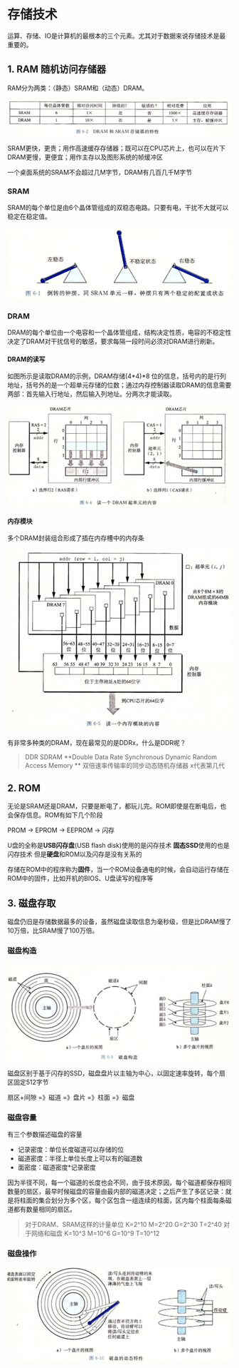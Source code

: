 # 存储技术

运算、存储、IO是计算机的最根本的三个元素。尤其对于数据来说存储技术是最重要的。

## 1. RAM 随机访问存储器

RAM分为两类：（静态）SRAM和（动态）DRAM。

![](./img/diff.JPG)

SRAM更快，更贵；用作高速缓存存储器；既可以在CPU芯片上，也可以在片下
DRAM更慢，更便宜；用作主存以及图形系统的帧缓冲区

一个桌面系统的SRAM不会超过几M字节，DRAM有几百几千M字节

### SRAM

SRAM的每个单位是由6个晶体管组成的双稳态电路。只要有电，干扰不大就可以稳定在稳定值。

![](./img/SRAM.JPG)

### DRAM

DRAM的每个单位由一个电容和一个晶体管组成，结构决定性质，电容的不稳定性决定了DRAM对干扰信号的敏感，要求每隔一段时间必须对DRAM进行刷新。

#### DRAM的读写

如图所示是读取DRAM的示例，DRAM存储(4\*4)\*8 位的信息，括号内的是行列地址，括号外的是一个超单元存储的位数；通过内存控制器读取DRAM的信息需要两部：首先输入行地址，然后输入列地址。分两次才能读取。

![](./img/DRAM1.JPG)

#### 内存模块

多个DRAM封装组合形成了插在内存槽中的内存条

![](./img/DRAM2.JPG)

有非常多种类的DRAM，现在最常见的是DDRx，什么是DDR呢？

> DDR SDRAM **Double Data Rate Synchronous Dynamic Random Access Memory ** 双倍速率传输率的同步动态随机存储器 
> x代表第几代

## 2. ROM

无论是SRAM还是DRAM，只要是断电了，都玩儿完。ROM即使是在断电后，也会保存信息。ROM有如下几个阶段

PROM -> EPROM -> EEPROM -> 闪存

U盘的全称是**USB闪存盘**(USB flash disk)使用的是闪存技术
**固态SSD**使用的也是闪存技术
但是**硬盘**和ROM以及闪存是没有关系的

存储在ROM中的程序称为**固件**，当一个ROM设备通电的时候，会自动运行存储在ROM中的固件，比如开机的BIOS、U盘读写的程序等

## 3. 磁盘存取

磁盘仍旧是存储数据最多的设备，虽然磁盘读取信息为毫秒级，但是比DRAM慢了10万倍，比SRAM慢了100万倍。

### 磁盘构造

![](./img/disk.JPG)

磁盘区别于基于闪存的SSD，磁盘盘片以主轴为中心，以固定速率旋转，每个扇区固定512字节

扇区+间隙 =》磁道 =》盘片 =》柱面 =》磁盘

### 磁盘容量

有三个参数描述磁盘的容量

- 记录密度：单位长度磁道可以存储的位
- 磁道密度：半径上单位长度上可以有的磁道数
- 面密度：磁道密度\*记录密度

因为半径不同，每一个磁道的长度也会不同，由于技术原因，每个磁道都保存相同数量的扇区，最早时候磁盘的容量由最内部的磁道决定；之后产生了多区记录：就是将柱面的集合划分为多个区，每个区包含一组连续的柱面，区内每个柱面每条磁道都有数量相同的扇区。

> 对于DRAM、SRAM这样的计量单位 K=2^10 M=2^20 G=2^30 T=2^40
> 对于网络和磁盘 K=10^3 M=10^6 G=10^9 T=10^12

### 磁盘操作

![](./img/diskIO.JPG)
